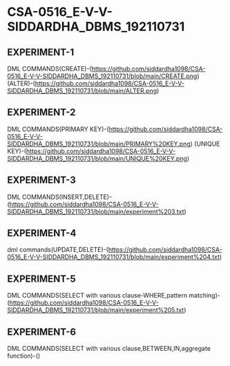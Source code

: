 # CSA-0516_E-V-V-SIDDARDHA_DBMS_192110731
## EXPERIMENT-1
DML COMMANDS(CREATE)-(https://github.com/siddardha1098/CSA-0516_E-V-V-SIDDARDHA_DBMS_192110731/blob/main/CREATE.png)
(ALTER)-(https://github.com/siddardha1098/CSA-0516_E-V-V-SIDDARDHA_DBMS_192110731/blob/main/ALTER.png)
## EXPERIMENT-2
DML COMMANDS(PRIMARY KEY)-(https://github.com/siddardha1098/CSA-0516_E-V-V-SIDDARDHA_DBMS_192110731/blob/main/PRIMARY%20KEY.png)
(UNIQUE KEY)-(https://github.com/siddardha1098/CSA-0516_E-V-V-SIDDARDHA_DBMS_192110731/blob/main/UNIQUE%20KEY.png)
## EXPERIMENT-3
DML COMMANDS(INSERT,DELETE)-(https://github.com/siddardha1098/CSA-0516_E-V-V-SIDDARDHA_DBMS_192110731/blob/main/experiment%203.txt)
## EXPERIMENT-4
dml commands(UPDATE,DELETE)-(https://github.com/siddardha1098/CSA-0516_E-V-V-SIDDARDHA_DBMS_192110731/blob/main/experiment%204.txt)
## EXPERIMENT-5
DML COMMANDS(SELECT with various clause-WHERE,pattern matching)-(https://github.com/siddardha1098/CSA-0516_E-V-V-SIDDARDHA_DBMS_192110731/blob/main/experiment%205.txt)
## EXPERIMENT-6
DML COMMANDS(SELECT with various clause,BETWEEN,IN,aggregate function)-()
